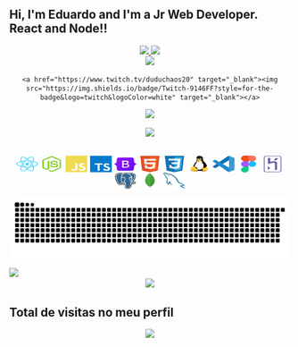## Hi, I'm Eduardo and I'm a Jr Web Developer. React and Node!!

<div align="center">
  <a href="https://github.com/LuisEduardo20">
  <img height="180em" src="https://github-readme-stats.vercel.app/api?username=LuisEduardo20&show_icons=true&theme=tokyonight&include_all_commits=true&count_private=true"/>
  <img height="180em" src="https://github-readme-stats.vercel.app/api/top-langs/?username=LuisEduardo20&layout=compact&langs_count=7&theme=tokyonight"/>
</div>

<div align="center"> 
  <a href="https://instagram.com/lluiss_eduardo" target="_blank"><img src="https://img.shields.io/badge/-Instagram-%23E4405F?style=for-the-badge&logo=instagram&logoColor=white" target="_blank"></a>
  
 	<a href="https://www.twitch.tv/duduchaos20" target="_blank"><img src="https://img.shields.io/badge/Twitch-9146FF?style=for-the-badge&logo=twitch&logoColor=white" target="_blank"></a>
  
  <a href = "mailto:luiseduardo20.dev@gmail.com"><img src="https://img.shields.io/badge/-Gmail-%23333?style=for-the-badge&logo=gmail&logoColor=white" target="_blank"></a>
  
  <a href="https://www.linkedin.com/in/luis-eduardo-santos-costa-5369841b3/" target="_blank"><img src="https://img.shields.io/badge/-LinkedIn-%230077B5?style=for-the-badge&logo=linkedin&logoColor=white" target="_blank"></a>
</div>
  
<div align="center" style="display: inline_block;"><br>
  <img align="center" alt="Luis-React" height="30" width="40" src="https://raw.githubusercontent.com/devicons/devicon/master/icons/react/react-original.svg">
  
  <img align="center" alt="Luis-NodeJs" height="30" width="40" src="https://raw.githubusercontent.com/devicons/devicon/master/icons/nodejs/nodejs-original.svg">
  
  <img align="center" alt="Luis-Js" height="30" width="40" src="https://raw.githubusercontent.com/devicons/devicon/master/icons/javascript/javascript-plain.svg">
  
  <img align="center" alt="Luis-Ts" height="30" width="40" src="https://raw.githubusercontent.com/devicons/devicon/master/icons/typescript/typescript-plain.svg">
  
  <img align="center" alt="Bootstrap Icon" height="30" width="40" src="https://raw.githubusercontent.com/devicons/devicon/master/icons/bootstrap/bootstrap-original.svg">
  
  <img align="center" alt="Luis-HTML" height="30" width="40" src="https://raw.githubusercontent.com/devicons/devicon/master/icons/html5/html5-original.svg">
  
  <img align="center" alt="Luis-CSS" height="30" width="40" src="https://raw.githubusercontent.com/devicons/devicon/master/icons/css3/css3-original.svg">
  <img align="center" alt="Luis-Linux" height="30" width="40" src="https://raw.githubusercontent.com/devicons/devicon/master/icons/linux/linux-original.svg">
  
  <img align="center" alt="VsCode Icon" height="30" width="40" src="https://raw.githubusercontent.com/devicons/devicon/master/icons/vscode/vscode-original.svg">
  
  <img align="center" alt="Figma Icon" height="30" width="40" src="https://raw.githubusercontent.com/devicons/devicon/master/icons/figma/figma-original.svg">
  
  <img align="center" alt="Heroku Icon" height="30" width="40" src="https://raw.githubusercontent.com/devicons/devicon/master/icons/heroku/heroku-original.svg">
  
  <img align="center" alt="Postgres Icon" height="30" width="40" src="https://raw.githubusercontent.com/devicons/devicon/master/icons/postgresql/postgresql-original.svg">
  
  <img align="center" alt="MongoDB Icon" height="30" width="40" src="https://raw.githubusercontent.com/devicons/devicon/master/icons/mongodb/mongodb-original.svg">
  
  <img align="center" alt="Mysql Icon" height="30" width="40" src="https://raw.githubusercontent.com/devicons/devicon/master/icons/mysql/mysql-original.svg">  
</div>

![Snake animation](https://github.com/LuisEduardo20/LuisEduardo20/blob/output/github-contribution-grid-snake.svg)
  
<img src="https://activity-graph.herokuapp.com/graph?username=LuisEduardo20&theme=chartreuse-dark&line=17bf1a&point=70e000">

<div align="center">
  <img src="https://github-readme-streak-stats.herokuapp.com/?user=LuisEduardo20" width="700px"/>
</div>

  
## Total de visitas no meu perfil <br>
 <p align="center"> 
   <img target="_blank" alingn="center" src="https://profile-counter.glitch.me/LuisEduardo20/count.svg" />
 </p>
